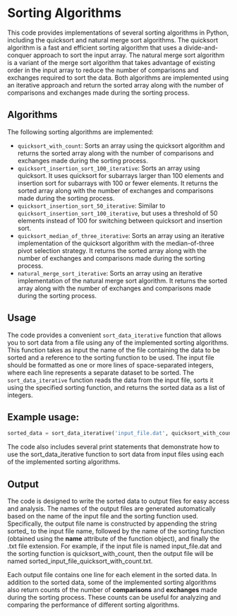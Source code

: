  # Sorting Algorithms

This code provides implementations of several sorting algorithms in Python, including the quicksort and natural merge sort algorithms. The quicksort algorithm is a fast and efficient sorting algorithm that uses a divide-and-conquer approach to sort the input array. The natural merge sort algorithm is a variant of the merge sort algorithm that takes advantage of existing order in the input array to reduce the number of comparisons and exchanges required to sort the data. Both algorithms are implemented using an iterative approach and return the sorted array along with the number of comparisons and exchanges made during the sorting process.

## Algorithms

The following sorting algorithms are implemented:

- `quicksort_with_count`: Sorts an array using the quicksort algorithm and returns the sorted array along with the number of comparisons and exchanges made during the sorting process.
- `quicksort_insertion_sort_100_iterative`: Sorts an array using quicksort. It uses quicksort for subarrays larger than 100 elements and insertion sort for subarrays with 100 or fewer elements. It returns the sorted array along with the number of exchanges and comparisons made during the sorting process.
- `quicksort_insertion_sort_50_iterative`: Similar to `quicksort_insertion_sort_100_iterative`, but uses a threshold of 50 elements instead of 100 for switching between quicksort and insertion sort.
- `quicksort_median_of_three_iterative`: Sorts an array using an iterative implementation of the quicksort algorithm with the median-of-three pivot selection strategy. It returns the sorted array along with the number of exchanges and comparisons made during the sorting process.
- `natural_merge_sort_iterative`: Sorts an array using an iterative implementation of the natural merge sort algorithm. It returns the sorted array along with the number of exchanges and comparisons made during the sorting process.

## Usage

The code provides a convenient `sort_data_iterative` function that allows you to sort data from a file using any of the implemented sorting algorithms. This function takes as input the name of the file containing the data to be sorted and a reference to the sorting function to be used. The input file should be formatted as one or more lines of space-separated integers, where each line represents a separate dataset to be sorted. The `sort_data_iterative` function reads the data from the input file, sorts it using the specified sorting function, and returns the sorted data as a list of integers.

## Example usage:

```python
sorted_data = sort_data_iterative('input_file.dat', quicksort_with_count)
```

The code also includes several print statements that demonstrate how to use the sort_data_iterative function to sort data from input files using each of the implemented sorting algorithms.

## Output
The code is designed to write the sorted data to output files for easy access and analysis. The names of the output files are generated automatically based on the name of the input file and the sorting function used. Specifically, the output file name is constructed by appending the string sorted_ to the input file name, followed by the name of the sorting function (obtained using the __name__ attribute of the function object), and finally the .txt file extension. For example, if the input file is named input_file.dat and the sorting function is quicksort_with_count, then the output file will be named sorted_input_file_quicksort_with_count.txt.

Each output file contains one line for each element in the sorted data. In addition to the sorted data, some of the implemented sorting algorithms also return counts of the number of __comparisons__ and __exchanges__ made during the sorting process. These counts can be useful for analyzing and comparing the performance of different sorting algorithms.